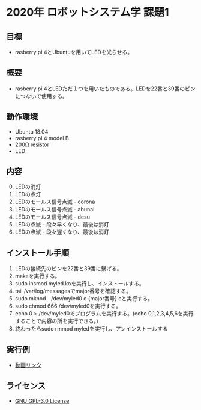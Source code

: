 # 2020年 ロボットシステム学 課題1


## 目標

- rasberry pi 4とUbuntuを用いてLEDを光らせる。

## 概要

- rasberry pi 4とLEDただ１つを用いたものである。LEDを22番と39番のピンにつないで使用する。

## 動作環境

- Ubuntu 18.04
- rasberry pi 4 model B
- 200Ω resistor
- LED
    
## 内容

0. LEDの消灯
1. LEDの点灯
2. LEDのモールス信号点滅 - corona
3. LEDのモールス信号点滅 - abunai
4. LEDのモールス信号点滅 - desu
5. LEDの点滅 - 段々早くなり、最後は消灯
6. LEDの点滅 - 段々遅くなり、最後は消灯

## インストール手順

1. LEDの接続先のピンを22番と39番に繋げる。
2. makeを実行する。
3. sudo insmod myled.koを実行し、インストールする。
4. tail /var/log/messagesでmajor番号を確認する。
5. sudo mknod　/dev/myled0 c {major番号} cと実行する。
6. sudo chmod 666 /dev/myled0を実行する。
7. echo 0 > /dev/myled0でプログラムを実行する。(echo 0,1,2,3,4,5,6を実行することで内容の所を実行できる。)
8. 終わったらsudo rmmod myledを実行し、アンインストールする

## 実行例

- [動画リンク](https://youtu.be/rNIZPQFW79I)

## ライセンス

- [GNU GPL-3.0 License](https://github.com/Keozgb/robosys/blob/main/COPYING)
